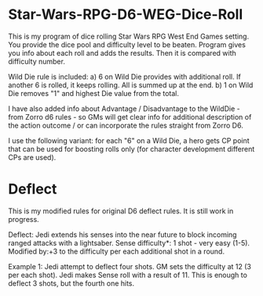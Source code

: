 # Star-Wars-RPG-D6-WEG-Dice-Roll
This is my program of dice rolling Star Wars RPG West End Games setting. 
You provide the dice pool and difficulty level to be beaten. Program gives you info about each roll and adds the results. 
Then it is compared with difficulty number.

Wild Die rule is included:
a) 6 on Wild Die provides with additional roll. If another 6 is rolled, it keeps rolling. All is summed up at the end.
b) 1 on Wild Die removes "1" and highest Die value from the total.

I have also added info about Advantage / Disadvantage to the WildDie - from Zorro d6 rules - so GMs will get clear info for additional description 
of the action outcome / or can incorporate the rules straight from Zorro D6.

I use the following variant: for each "6" on a Wild Die, a hero gets CP point that can be used for boosting rolls only (for character development different CPs are used).


# Deflect

This is my modified rules for original D6 deflect rules. It is still work in progress.

Deflect: 
Jedi extends his senses into the near future to block incoming ranged attacks with a lightsaber. 
Sense difficulty*: 1 shot - very easy (1-5). Modified by:+3 to the difficulty per each additional shot in a round.

Example 1: Jedi attempt to deflect four shots. GM sets the difficulty at 12 (3 per each shot). Jedi makes Sense roll with a result of 11. This is enough to deflect 3 shots, but the fourth one hits. 
